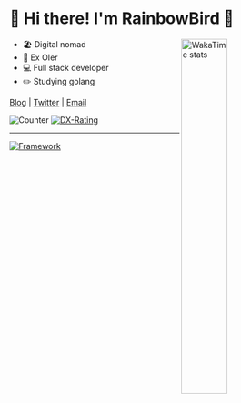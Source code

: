 # 👋 Hi there! I'm RainbowBird 🦜

<!--<a href="https://github.com/luoling8192?tab=repositories" >
  <img align=right width="45%" src="https://github-readme-stats.vercel.app/api?username=luoling8192&show_icons=true" />
</a>-->

<!--https://github.com/anuraghazra/github-readme-stats-->
<!--<a href="https://github.com/luoling8192?tab=repositories" >
  <img align=right width="45%" src="https://github-readme-stats.vercel.app/api/top-langs/?username=luoling8192&show_icons=true&layout=compact&hide=markdown,tex" />
</a>-->

<!--<a href="https://gitroll.io/profile/u5EsXuBXEzUarcUG7WxWZdHyXNao1" target="_blank">
  <img align=right width="40%" style="margin-bottom: 2rem;" src="https://gitroll.io/api/badges/profiles/v1/u5EsXuBXEzUarcUG7WxWZdHyXNao1" alt="GitRoll Profile Badge"/>
</a>-->

<a href="https://github.com/anuraghazra/github-readme-stats" target="_blank">
  <img align=right width="40%" style="margin-bottom: 2rem;" src="https://github-readme-stats.vercel.app/api/wakatime?username=luoling8192&layout=compact&hide=other,json,yaml,markdown&langs_count=6" alt="WakaTime stats"/>
</a>

- 🏖 Digital nomad
- 🧠 Ex OIer
- 💻 Full stack developer
- ✏️ Studying golang

[Blog](https://blog.luoling.moe) | [Twitter](https://www.twitter.com/luoling8192) | [Email](mailto:me@luoling.moe)

![Counter](https://komarev.com/ghpvc/?username=luoling8192)
[![DX-Rating](https://dxrating.luoling.moe/api/genImage/luoling8192?b)](https://github.com/luoling8192/dxrating)

---

[![Framework](https://skillicons.dev/icons?i=ts,cpp,python,go,cs,php,nodejs,vue,react,vite,pinia,redux,tailwindcss,express,jquery,regex,electron,docker,k8s,workers,nginx,mysql,postgresql,redis&theme=light)](https://skillicons.dev)
